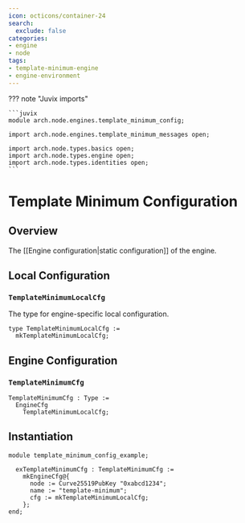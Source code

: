 ```yaml
---
icon: octicons/container-24
search:
  exclude: false
categories:
- engine
- node
tags:
- template-minimum-engine
- engine-environment
---
```


??? note "Juvix imports"

    ```juvix
    module arch.node.engines.template_minimum_config;

    import arch.node.engines.template_minimum_messages open;
    
    import arch.node.types.basics open;
    import arch.node.types.engine open;
    import arch.node.types.identities open;
    ```

# Template Minimum Configuration

## Overview

The [[Engine configuration|static configuration]] of the engine.

## Local Configuration

### `TemplateMinimumLocalCfg`

The type for engine-specific local configuration.

<!-- --8<-- [start:TemplateMinimumLocalCfg] -->
```juvix
type TemplateMinimumLocalCfg :=
  mkTemplateMinimumLocalCfg;
```
<!-- --8<-- [end:TemplateMinimumLocalCfg] -->

## Engine Configuration

### `TemplateMinimumCfg`

<!-- --8<-- [start:TemplateMinimumCfg] -->
```juvix
TemplateMinimumCfg : Type :=
  EngineCfg
    TemplateMinimumLocalCfg;
```
<!-- --8<-- [end:TemplateMinimumCfg] -->

## Instantiation

<!-- --8<-- [start:exTemplateMinimumCfg] -->
```juvix extract-module-statements
module template_minimum_config_example;

  exTemplateMinimumCfg : TemplateMinimumCfg :=
    mkEngineCfg@{
      node := Curve25519PubKey "0xabcd1234";
      name := "template-minimum";
      cfg := mkTemplateMinimumLocalCfg;
    };
end;
```
<!-- --8<-- [end:exTemplateMinimumCfg] -->
